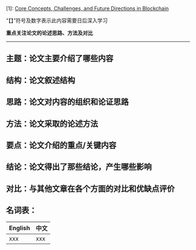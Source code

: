 [1]: [Core Concepts, Challenges, and Future Directions in Blockchain](https://doi.org/10.1145/3366370)

“【】”符号及数字表示此内容需要日后深入学习

**重点关注论文的论述思路、方法及对比**

---

## 主题：论文主要介绍了哪些内容



## 结构：论文叙述结构



## 思路：论文对内容的组织和论证思路



## 方法：论文采取的论述方法



## 要点：论文介绍的重点/关键内容



## 结论：论文得出了那些结论，产生哪些影响



## 对比：与其他文章在各个方面的对比和优缺点评价



## 名词表：

| English | 中文 |
| ------- | ---- |
| xxx     | xxx  |

